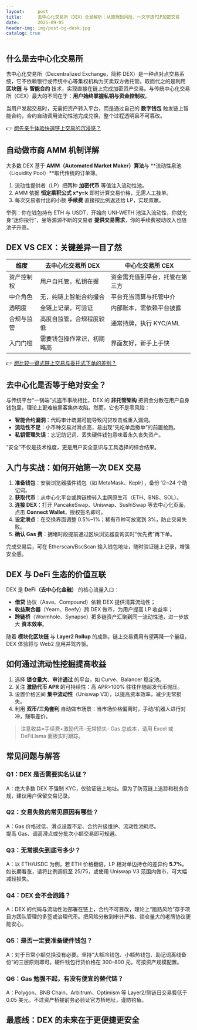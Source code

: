 ```yaml
---
layout:     post
title:      去中心化交易所（DEX）全景解析：从原理到风险，一文学透P2P加密交易
date:       2025-09-05
header-img: img/post-bg-desk.jpg
catalog: true
---
```


## 什么是去中心化交易所
去中心化交易所（Decentralized Exchange，简称 DEX）是一种点对点交易系统，它不依赖银行或传统中心等集权机构为买卖双方做托管。取而代之的是利用 **区块链** 与 **智能合约** 技术，实现直接在链上完成加密资产交易。与传统中心化交易所（CEX）最大的不同在于：**用户始终掌握私钥与资金控制权**。  

当用户发起交易时，无需把资产转入平台，而是通过自己的 **数字钱包** 触发链上智能合约，合约自动调用流动性池完成兑换，整个过程透明且不可篡改。

👉 [想先亲手体验快速链上交易的沉浸感？](https://okxdog.com/)

## 自动做市商 AMM 机制详解
大多数 DEX 基于 **AMM（Automated Market Maker）算法**与 **流动性泉池（Liquidity Pool）**取代传统的订单簿。  
1. 流动性提供者（LP）把两种 **加密代币** 等值注入流动性池。  
2. AMM 依据 **恒定乘积公式 x*y=k** 即时计算交易价格，无需人工挂单。  
3. 每次交易者付出的小额 **手续费** 直接按比例返还给 LP，实现双赢。  

举例：你在钱包持有 ETH 与 USDT，开始向 UNI-WETH 池注入流动性，你就化身“迷你投行”，坐等源源不断的交易者 **提供交易需求**，你的手续费被动收入也随池子升高。

## DEX VS CEX：关键差异一目了然
| 维度 | 去中心化交易所 DEX | 中心化交易所 CEX |
|---|---|---|
| 资产控制权 | 用户自托管，私钥在握 | 资金需充值到平台，托管在第三方 |
| 中介角色 | 无，纯链上智能合约撮合 | 平台充当清算与托管中介 |
| 透明度 | 全链上记录，可验证 | 内部账本，需依赖平台披露 |
| 合规与监管 | 高度自监管，合规程度较低 | 通常持牌，执行 KYC/AML |
| 入门门槛 | 需要钱包操作常识，初期略高 | 界面友好，新手上手快 |

👉 [想比较一键式链上交易与委托式下单的差别？](https://okxdog.com/)

## 去中心化是否等于绝对安全？
与传统平台“一锅端”式盗币事故相比，DEX 的 **非托管架构** 把资金分散在用户自身钱包里，理论上更难被黑客集体攻陷。然而，它也不是零风险：

- **智能合约漏洞**：代码审计疏漏可能导致闪贷攻击或重入漏洞。  
- **流动性不足**：小币种交易对滑点高，易出现“先吃单后撤单”的前置抢跑。  
- **私钥管理失误**：忘记助记词、丢失硬件钱包意味着永久丧失资产。  

“安全”不仅是技术维度，更是用户安全意识与工具选择的综合结果。

## 入门与实战：如何开始第一次 DEX 交易
1. **准备钱包**：安装浏览器插件钱包（如 MetaMask、Keplr），备份 12~24 个助记词。  
2. **获取代币**：从中心化平台或跨链桥转入主网原生币（ETH、BNB、SOL）。  
3. **连接 DEX**：打开 PancakeSwap、Uniswap、SushiSwap 等去中心化页面，点击 **Connect Wallet**，授权签名即可。  
4. **设定滑点**：在交换界面调整 0.5%–1%；稀有币种可放宽到 3%，防止交易失败。  
5. **确认 Gas 费**：拥堵时段提前通过区块浏览器查询实时“优先费”再下单。  

完成交易后，可在 Etherscan/BscScan 输入钱包地址，随时验证链上记录，增强安全感。

## DEX 与 DeFi 生态的价值互联
DEX 是 **DeFi（去中心化金融）** 的核心流量入口：  
- **借贷** 协议（Aave、Compound）依赖 DEX 提供清算流动性；  
- **收益聚合器**（Yearn、Beefy）跨 DEX 做市，为用户提高 LP 收益率；  
- **跨链桥**（Wormhole、Synapse）把多链资产汇聚到同一流动性池，进一步放大 **资本效率**。  

随着 **模块化区块链** 与 **Layer2 Rollup** 的成熟，链上交易费用有望再降一个量级，DEX 体验将与 Web2 应用并驾齐驱。

## 如何通过流动性挖掘提高收益
1. 选择 **锁仓量大**、**审计通过** 的平台，如 Curve、Balancer 稳定池。  
2. 关注 **激励代币 APR** 的可持续性：高 APR>100% 往往伴随超发代币抛压。  
3. 设置价格区间 **集中流动性**（Uniswap V3），以提高资本效率，减少无常损失。  
4. 利用 **双币/三角套利** 自动做市场景：当市场价格偏离时，手动/机器人进行对冲，赚取差价。  

> 注意收益=手续费+激励代币-无常损失- Gas 总成本，请用 Excel 或 DeFiLlama 面板实时跟踪。

## 常见问题与解答

### Q1：DEX 是否需要实名认证？
A：绝大多数 DEX 不强制 KYC，仅验证链上地址。但为了防范链上追踪和税务合规，建议用户保留交易记录。

### Q2：交易失败的常见原因有哪些？
A：Gas 价格过低、滑点设置不足、合约升级维护、流动性池耗尽。  
提高 Gas、调高滑点或分批次小额交易即可规避。

### Q3：无常损失到底亏多少？
A：以 ETH/USDC 为例，若 ETH 价格翻倍，LP 相对单边持仓的差异约 **5.7%**。如长期看涨，请将比例调低至 25/75，或使用 Uniswap V3 范围内做市，可大幅减轻损失。

### Q4：DEX 会不会跑路？
A：DEX 的代码与流动性池部署在链上，合约不可篡改，理论上“跑路风险”存于项目方团队管理的多签或治理代币。把风险分散到审计严格、锁仓量大的老牌协议更能安心。

### Q5：是否一定要准备硬件钱包？
A：对于日常小额兑换没有必要。坚持“大额冷钱包、小额热钱包、助记词离线备份”的三层原则即可。硬件钱包行货价格在 300–800 元，可按资产规模配置。

### Q6：Gas 勉强不起，有没有便宜的替代链？
A：Polygon、BNB Chain、Arbitrum、Optimism 等 Layer2/侧链日交易费低于 0.05 美元。不过资产桥接前务必验证官方桥地址，谨防钓鱼。

## 最底线：DEX 的未来在于更便捷更安全